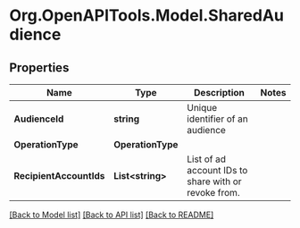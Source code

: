 # Org.OpenAPITools.Model.SharedAudience

## Properties

Name | Type | Description | Notes
------------ | ------------- | ------------- | -------------
**AudienceId** | **string** | Unique identifier of an audience | 
**OperationType** | **OperationType** |  | 
**RecipientAccountIds** | **List&lt;string&gt;** | List of ad account IDs to share with or revoke from. | 

[[Back to Model list]](../README.md#documentation-for-models) [[Back to API list]](../README.md#documentation-for-api-endpoints) [[Back to README]](../README.md)

